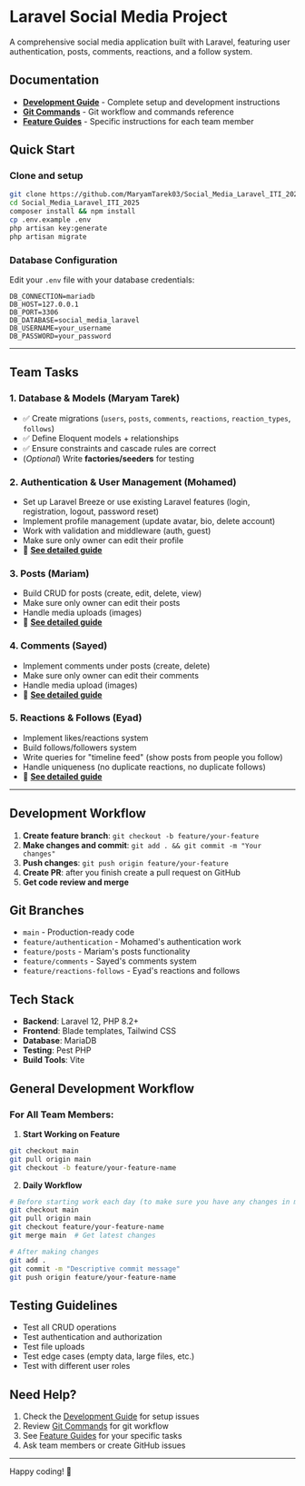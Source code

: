 # Laravel Social Media Project

A comprehensive social media application built with Laravel, featuring user authentication, posts, comments, reactions, and a follow system.

## Documentation

- **[Development Guide](DEVELOPMENT_GUIDE.md)** - Complete setup and development instructions
- **[Git Commands](GIT_COMMANDS.md)** - Git workflow and commands reference
- **[Feature Guides](FEATURE_GUIDES.md)** - Specific instructions for each team member

## Quick Start

### Clone and setup

```bash
git clone https://github.com/MaryamTarek03/Social_Media_Laravel_ITI_2025.git
cd Social_Media_Laravel_ITI_2025
composer install && npm install
cp .env.example .env
php artisan key:generate
php artisan migrate
```

### Database Configuration

Edit your `.env` file with your database credentials:

```env
DB_CONNECTION=mariadb
DB_HOST=127.0.0.1
DB_PORT=3306
DB_DATABASE=social_media_laravel
DB_USERNAME=your_username
DB_PASSWORD=your_password
```

---
## Team Tasks

### 1. Database & Models (**Maryam Tarek**)
- ✅ Create migrations (`users`, `posts`, `comments`, `reactions`, `reaction_types`, `follows`)
- ✅ Define Eloquent models + relationships
- ✅ Ensure constraints and cascade rules are correct
- (*Optional*) Write **factories/seeders** for testing

### 2. Authentication & User Management (**Mohamed**)
- Set up Laravel Breeze or use existing Laravel features (login, registration, logout, password reset)
- Implement profile management (update avatar, bio, delete account)  
- Work with validation and middleware (auth, guest)
- Make sure only owner can edit their profile
- 📖 **[See detailed guide](FEATURE_GUIDES.md#-authentication--user-management-mohamed)**

### 3. Posts (**Mariam**)
- Build CRUD for posts (create, edit, delete, view)
- Make sure only owner can edit their posts
- Handle media uploads (images)
- 📖 **[See detailed guide](FEATURE_GUIDES.md#-posts-feature-mariam)**

### 4. Comments (**Sayed**)
- Implement comments under posts (create, delete)
- Make sure only owner can edit their comments
- Handle media upload (images)
- 📖 **[See detailed guide](FEATURE_GUIDES.md#-comments-feature-sayed)**

### 5. Reactions & Follows (**Eyad**)
- Implement likes/reactions system
- Build follows/followers system
- Write queries for "timeline feed" (show posts from people you follow)
- Handle uniqueness (no duplicate reactions, no duplicate follows)
- 📖 **[See detailed guide](FEATURE_GUIDES.md#️-reactions--follows-eyad)**

---
## Development Workflow

1. **Create feature branch**: `git checkout -b feature/your-feature`
2. **Make changes and commit**: `git add . && git commit -m "Your changes"`
3. **Push changes**: `git push origin feature/your-feature`
4. **Create PR**: after you finish create a pull request on GitHub
5. **Get code review and merge**

## Git Branches

- `main` - Production-ready code
- `feature/authentication` - Mohamed's authentication work
- `feature/posts` - Mariam's posts functionality
- `feature/comments` - Sayed's comments system
- `feature/reactions-follows` - Eyad's reactions and follows

## Tech Stack

- **Backend**: Laravel 12, PHP 8.2+
- **Frontend**: Blade templates, Tailwind CSS
- **Database**: MariaDB
- **Testing**: Pest PHP
- **Build Tools**: Vite


## General Development Workflow

### For All Team Members:

1. **Start Working on Feature**

```bash
git checkout main
git pull origin main
git checkout -b feature/your-feature-name
```

2. **Daily Workflow**

```bash
# Before starting work each day (to make sure you have any changes in main)
git checkout main
git pull origin main
git checkout feature/your-feature-name
git merge main  # Get latest changes

# After making changes
git add .
git commit -m "Descriptive commit message"
git push origin feature/your-feature-name
```

## Testing Guidelines

-   Test all CRUD operations
-   Test authentication and authorization
-   Test file uploads
-   Test edge cases (empty data, large files, etc.)
-   Test with different user roles


## Need Help?

1. Check the [Development Guide](DEVELOPMENT_GUIDE.md) for setup issues
2. Review [Git Commands](GIT_COMMANDS.md) for git workflow
3. See [Feature Guides](FEATURE_GUIDES.md) for your specific tasks
4. Ask team members or create GitHub issues

---

Happy coding! 🎉

